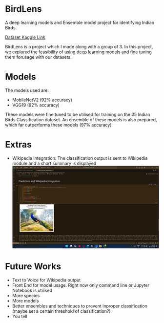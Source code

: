 # BirdLens
A deep learning models and Ensemble model project for identifying Indian Birds.

[Dataset Kaggle Link](https://www.kaggle.com/datasets/ichhadhari/indian-birds)

BirdLens is a project which I made along with a group of 3.
In this project, we explored the feasibility of using deep learning models and fine tuning them forusage with our datasets.

# Models

The models used are:
* MobileNetV2 (92% accuracy)
* VGG19 (92% accuracy)

These models were fine tuned to be utilised for training on the 25 Indian Birds Classification dataset.
An ensemble of these models is also prepared, which far outperforms these models (97% accuracy)

# Extras
* Wikipedia Integration: The classification output is sent to Wikipedia module and a short summary is displayed
![Example Shot of Wikipedia Integration](https://github.com/SidTheChillGuy/BirdLens/blob/main/src/Wiki_integration)

# Future Works
* Text to Voice for Wikipedia output
* Front End for model usage. Right now only command line or Jupyter Notebook is utilised
* More species
* More models
* Better ensembles and techniques to prevent inproper classification (maybe set a certain threshold of classification?)
* You tell
